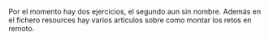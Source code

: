 Por el momento hay dos ejercicios, el segundo aun sin nombre. Además en el fichero resources hay varios artículos sobre como montar los retos en remoto.
